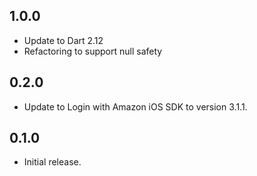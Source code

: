 ## 1.0.0

* Update to Dart 2.12
* Refactoring to support null safety

## 0.2.0

* Update to Login with Amazon iOS SDK to version 3.1.1.

## 0.1.0

* Initial release.
